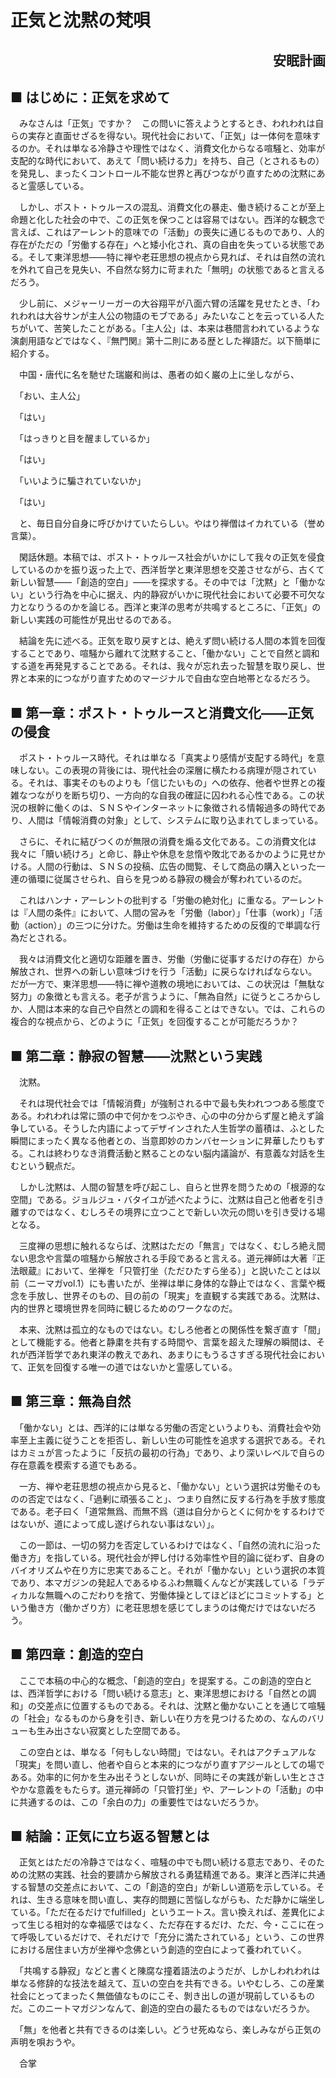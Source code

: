 # 正気と沈黙の梵唄

<h2 style="text-align: right;">安眠計画</h2>

## ■ はじめに：正気を求めて
　みなさんは「正気」ですか？　この問いに答えようとするとき、われわれは自らの実存と直面せざるを得ない。現代社会において、「正気」は一体何を意味するのか。それは単なる冷静さや理性ではなく、消費文化からなる喧騒と、効率が支配的な時代において、あえて「問い続ける力」を持ち、自己（とされるもの）を発見し、まったくコントロール不能な世界と再びつながり直すための沈黙にあると霊感している。

　しかし、ポスト・トゥルースの混乱、消費文化の暴走、働き続けることが至上命題と化した社会の中で、この正気を保つことは容易ではない。西洋的な観念で言えば、これはアーレント的意味での「活動」の喪失に通じるものであり、人的存在がただの「労働する存在」へと矮小化され、真の自由を失っている状態である。そして東洋思想――特に禅や老荘思想の視点から見れば、それは自然の流れを外れて自己を見失い、不自然な努力に苛まれた「無明」の状態であると言えるだろう。

　少し前に、メジャーリーガーの大谷翔平が八面六臂の活躍を見せたとき、「われわれは大谷サンが主人公の物語のモブである」みたいなことを云っている人たちがいて、苦笑したことがある。「主人公」は、本来は巷間言われているような演劇用語などではなく、『無門関』第十二則にある歴とした禅語だ。以下簡単に紹介する。

　中国・唐代に名を馳せた瑞巌和尚は、愚者の如く巌の上に坐しながら、

　「おい、主人公」

　「はい」

　「はっきりと目を醒ましているか」

　「はい」

　「いいように騙されていないか」

　「はい」

　と、毎日自分自身に呼びかけていたらしい。やはり禅僧はイカれている（誉め言葉）。

　閑話休題。本稿では、ポスト・トゥルース社会がいかにして我々の正気を侵食しているのかを振り返った上で、西洋哲学と東洋思想を交差させながら、古くて新しい智慧――「創造的空白」――を探求する。その中では「沈黙」と「働かない」という行為を中心に据え、内的静寂がいかに現代社会において必要不可欠な力となりうるのかを論じる。西洋と東洋の思考が共鳴するところに、「正気」の新しい実践の可能性が見出せるのである。

　結論を先に述べる。正気を取り戻すとは、絶えず問い続ける人間の本質を回復することであり、喧騒から離れて沈黙すること、「働かない」ことで自然と調和する道を再発見することである。それは、我々が忘れ去った智慧を取り戻し、世界と本来的につながり直すためのマージナルで自由な空白地帯となるだろう。

## ■ 第一章：ポスト・トゥルースと消費文化――正気の侵食

　ポスト・トゥルース時代。それは単なる「真実より感情が支配する時代」を意味しない。この表現の背後には、現代社会の深層に横たわる病理が隠されている。それは、事実そのものよりも「信じたいもの」への依存、他者や世界との複雑なつながりを断ち切り、一方向的な自我の確証に囚われる心性である。この状況の根幹に働くのは、ＳＮＳやインターネットに象徴される情報過多の時代であり、人間は「情報消費の対象」として、システムに取り込まれてしまっている。

　さらに、それに結びつくのが無限の消費を煽る文化である。この消費文化は我々に「贖い続けろ」と命じ、静止や休息を怠惰や敗北であるかのように見せかける。人間の行動は、ＳＮＳの投稿、広告の閲覧、そして商品の購入といった一連の循環に従属させられ、自らを見つめる静寂の機会が奪われているのだ。

　これはハンナ・アーレントの批判する「労働の絶対化」に重なる。アーレントは『人間の条件』において、人間の営みを「労働（labor）」「仕事（work）」「活動（action）」の三つに分けた。労働は生命を維持するための反復的で単調な行為だとされる。

　我々は消費文化と適切な距離を置き、労働（労働に従事するだけの存在）から解放され、世界への新しい意味づけを行う「活動」に戻らなければならない。だが一方で、東洋思想――特に禅や道教の境地においては、この状況は「無駄な努力」の象徴とも言える。老子が言うように、「無為自然」に従うところからしか、人間は本来的な自己や自然との調和を得ることはできない。では、これらの複合的な視点から、どのように「正気」を回復することが可能だろうか？

## ■ 第二章：静寂の智慧――沈黙という実践

　沈黙。

　それは現代社会では「情報消費」が強制される中で最も失われつつある態度である。われわれは常に頭の中で何かをつぶやき、心の中の分からず屋と絶えず論争している。そうした内語によってデザインされた人生哲学の蓄積は、ふとした瞬間にまったく異なる他者との、当意即妙のカンバセーションに昇華したりもする。これは終わりなき消費活動と黙ることのない脳内議論が、有意義な対話を生むという観点だ。

　しかし沈黙は、人間の智慧を呼び起こし、自らと世界を問うための「根源的な空間」である。ジョルジュ・バタイユが述べたように、沈黙は自己と他者を引き離すのではなく、むしろその境界に立つことで新しい次元の問いを引き受ける場となる。

　三度禅の思想に触れるならば、沈黙はただの「無言」ではなく、むしろ絶え間ない思念や言葉の喧騒から解放される手段であると言える。道元禅師は大著『正法眼蔵』において、坐禅を「只管打坐（ただひたすら坐る）」と説いたことは以前（ニーマガvol.1）にも書いたが、坐禅は単に身体的な静止ではなく、言葉や概念を手放し、世界そのもの、目の前の「現実」を直観する実践である。沈黙は、内的世界と環境世界を同時に観じるためのワークなのだ。

　本来、沈黙は孤立的なものではない。むしろ他者との関係性を繋ぎ直す「間」として機能する。他者と静粛を共有する時間や、言葉を超えた理解の瞬間は、それが西洋哲学であれ東洋の教えであれ、あまりにもうるさすぎる現代社会において、正気を回復する唯一の道ではないかと霊感している。

## ■ 第三章：無為自然

　「働かない」とは、西洋的には単なる労働の否定というよりも、消費社会や効率至上主義に従うことを拒否し、新しい生の可能性を追求する選択である。それはカミュが言ったように「反抗の最初の行為」であり、より深いレベルで自らの存在意義を模索する道でもある。

　一方、禅や老荘思想の視点から見ると、「働かない」という選択は労働そのものの否定ではなく、「過剰に頑張ること」、つまり自然に反する行為を手放す態度である。老子曰く「道常無爲、而無不爲（道は自分からとくに何かをするわけではないが、道によって成し遂げられない事はない）」。

　この一節は、一切の努力を否定しているわけではなく、「自然の流れに沿った働き方」を指している。現代社会が押し付ける効率性や目的論に従わず、自身のバイオリズムや在り方に忠実であること。それが「働かない」という選択の本質であり、本マガジンの発起人であるゆるふわ無職くんなどが実践している「ラディカルな無職へのこだわりを捨て、労働体操としてほどほどにコミットする」という働き方（働かざり方）に老荘思想を感じてしまうのは俺だけではないだろう。

## ■ 第四章：創造的空白

　ここで本稿の中心的な概念、「創造的空白」を提案する。この創造的空白とは、西洋哲学における「問い続ける意志」と、東洋思想における「自然との調和」の交差点に位置するものである。それは、沈黙と働かないことを通じて喧騒の「社会」なるものから身を引き、新しい在り方を見つけるための、なんのバリューも生み出さない寂寞とした空間である。

　この空白とは、単なる「何もしない時間」ではない。それはアクチュアルな「現実」を問い直し、他者や自らと本来的につながり直すアジールとしての場である。効率的に何かを生み出そうとしないが、同時にその実践が新しい生とささやかな意義をもたらす。道元禅師の「只管打坐」や、アーレントの「活動」の中に共通するのは、この「余白の力」の重要性ではないだろうか。

## ■ 結論：正気に立ち返る智慧とは

　正気とはただの冷静さではなく、喧騒の中でも問い続ける意志であり、そのための沈黙の実践、社会的要請から解放される勇猛精進である。東洋と西洋に共通する智慧の交差点において、この「創造的空白」が新しい道筋を示している。それは、生きる意味を問い直し、実存的問題に苦悩しながらも、ただ静かに端坐している。「ただ在るだけでfulfilled」というエートス。言い換えれば、差異化によって生じる相対的な幸福感ではなく、ただ存在するだけ、ただ、今・ここに在って呼吸しているだけで、それだけで「充分に満たされている」という、この世界における居住まい方が坐禅や念佛という創造的空白によって養われていく。

　「共鳴する静寂」などと書くと陳腐な撞着語法のようだが、しかしわれわれは単なる修辞的な技法を越えて、互いの空白を共有できる。いやむしろ、この産業社会にとってまったく無価値なものにこそ、剝き出しの道が現前しているものだ。このニートマガジンなんて、創造的空白の最たるものではないだろうか。

　「無」を他者と共有できるのは楽しい。どうせ死ぬなら、楽しみながら正気の声明を唄おうや。

　合掌